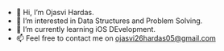 - 👋 Hi, I’m Ojasvi Hardas.
- 👀 I’m interested in Data Structures and Problem Solving.
- 🌱 I’m currently learning iOS DEvelopment.
- 📫 Feel free to contact me on ojasvi26hardas05@gmail.com

<!---
Ojasvi26/Ojasvi26 is a ✨ special ✨ repository because its `README.md` (this file) appears on your GitHub profile.
You can click the Preview link to take a look at your changes.
--->
